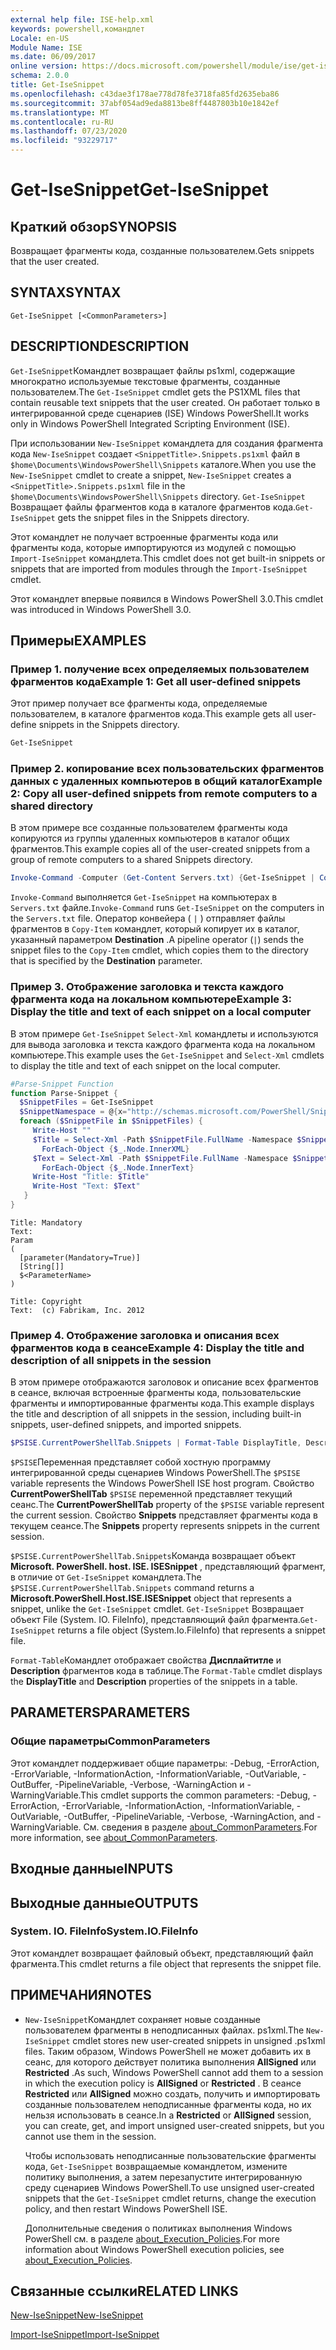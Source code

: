 ```yaml
---
external help file: ISE-help.xml
keywords: powershell,командлет
Locale: en-US
Module Name: ISE
ms.date: 06/09/2017
online version: https://docs.microsoft.com/powershell/module/ise/get-isesnippet?view=powershell-5.1&WT.mc_id=ps-gethelp
schema: 2.0.0
title: Get-IseSnippet
ms.openlocfilehash: c43dae3f178ae778d78fe3718fa85fd2635eba86
ms.sourcegitcommit: 37abf054ad9eda8813be8ff4487803b10e1842ef
ms.translationtype: MT
ms.contentlocale: ru-RU
ms.lasthandoff: 07/23/2020
ms.locfileid: "93229717"
---
```

# <span data-ttu-id="a71ea-103">Get-IseSnippet</span><span class="sxs-lookup"><span data-stu-id="a71ea-103">Get-IseSnippet</span></span>

## <span data-ttu-id="a71ea-104">Краткий обзор</span><span class="sxs-lookup"><span data-stu-id="a71ea-104">SYNOPSIS</span></span>
<span data-ttu-id="a71ea-105">Возвращает фрагменты кода, созданные пользователем.</span><span class="sxs-lookup"><span data-stu-id="a71ea-105">Gets snippets that the user created.</span></span>

## <span data-ttu-id="a71ea-106">SYNTAX</span><span class="sxs-lookup"><span data-stu-id="a71ea-106">SYNTAX</span></span>

```
Get-IseSnippet [<CommonParameters>]
```

## <span data-ttu-id="a71ea-107">DESCRIPTION</span><span class="sxs-lookup"><span data-stu-id="a71ea-107">DESCRIPTION</span></span>

<span data-ttu-id="a71ea-108">`Get-IseSnippet`Командлет возвращает файлы ps1xml, содержащие многократно используемые текстовые фрагменты, созданные пользователем.</span><span class="sxs-lookup"><span data-stu-id="a71ea-108">The `Get-IseSnippet` cmdlet gets the PS1XML files that contain reusable text snippets that the user created.</span></span> <span data-ttu-id="a71ea-109">Он работает только в интегрированной среде сценариев (ISE) Windows PowerShell.</span><span class="sxs-lookup"><span data-stu-id="a71ea-109">It works only in Windows PowerShell Integrated Scripting Environment (ISE).</span></span>

<span data-ttu-id="a71ea-110">При использовании `New-IseSnippet` командлета для создания фрагмента кода `New-IseSnippet` создает `<SnippetTitle>.Snippets.ps1xml` файл в `$home\Documents\WindowsPowerShell\Snippets` каталоге.</span><span class="sxs-lookup"><span data-stu-id="a71ea-110">When you use the `New-IseSnippet` cmdlet to create a snippet, `New-IseSnippet` creates a `<SnippetTitle>.Snippets.ps1xml` file in the `$home\Documents\WindowsPowerShell\Snippets` directory.</span></span>
<span data-ttu-id="a71ea-111">`Get-IseSnippet` Возвращает файлы фрагментов кода в каталоге фрагментов кода.</span><span class="sxs-lookup"><span data-stu-id="a71ea-111">`Get-IseSnippet` gets the snippet files in the Snippets directory.</span></span>

<span data-ttu-id="a71ea-112">Этот командлет не получает встроенные фрагменты кода или фрагменты кода, которые импортируются из модулей с помощью `Import-IseSnippet` командлета.</span><span class="sxs-lookup"><span data-stu-id="a71ea-112">This cmdlet does not get built-in snippets or snippets that are imported from modules through the `Import-IseSnippet` cmdlet.</span></span>

<span data-ttu-id="a71ea-113">Этот командлет впервые появился в Windows PowerShell 3.0.</span><span class="sxs-lookup"><span data-stu-id="a71ea-113">This cmdlet was introduced in Windows PowerShell 3.0.</span></span>

## <span data-ttu-id="a71ea-114">Примеры</span><span class="sxs-lookup"><span data-stu-id="a71ea-114">EXAMPLES</span></span>

### <span data-ttu-id="a71ea-115">Пример 1. получение всех определяемых пользователем фрагментов кода</span><span class="sxs-lookup"><span data-stu-id="a71ea-115">Example 1: Get all user-defined snippets</span></span>

<span data-ttu-id="a71ea-116">Этот пример получает все фрагменты кода, определяемые пользователем, в каталоге фрагментов кода.</span><span class="sxs-lookup"><span data-stu-id="a71ea-116">This example gets all user-define snippets in the Snippets directory.</span></span>

```powershell
Get-IseSnippet
```

### <span data-ttu-id="a71ea-117">Пример 2. копирование всех пользовательских фрагментов данных с удаленных компьютеров в общий каталог</span><span class="sxs-lookup"><span data-stu-id="a71ea-117">Example 2: Copy all user-defined snippets from remote computers to a shared directory</span></span>

<span data-ttu-id="a71ea-118">В этом примере все созданные пользователем фрагменты кода копируются из группы удаленных компьютеров в каталог общих фрагментов.</span><span class="sxs-lookup"><span data-stu-id="a71ea-118">This example copies all of the user-created snippets from a group of remote computers to a shared Snippets directory.</span></span>

```powershell
Invoke-Command -Computer (Get-Content Servers.txt) {Get-IseSnippet | Copy-Item -Destination \\Server01\Share01\Snippets}
```

<span data-ttu-id="a71ea-119">`Invoke-Command` выполняется `Get-IseSnippet` на компьютерах в `Servers.txt` файле.</span><span class="sxs-lookup"><span data-stu-id="a71ea-119">`Invoke-Command` runs `Get-IseSnippet` on the computers in the `Servers.txt` file.</span></span> <span data-ttu-id="a71ea-120">Оператор конвейера ( `|` ) отправляет файлы фрагментов в `Copy-Item` командлет, который копирует их в каталог, указанный параметром **Destination** .</span><span class="sxs-lookup"><span data-stu-id="a71ea-120">A pipeline operator (`|`) sends the snippet files to the `Copy-Item` cmdlet, which copies them to the directory that is specified by the **Destination** parameter.</span></span>

### <span data-ttu-id="a71ea-121">Пример 3. Отображение заголовка и текста каждого фрагмента кода на локальном компьютере</span><span class="sxs-lookup"><span data-stu-id="a71ea-121">Example 3: Display the title and text of each snippet on a local computer</span></span>

<span data-ttu-id="a71ea-122">В этом примере `Get-IseSnippet` `Select-Xml` командлеты и используются для вывода заголовка и текста каждого фрагмента кода на локальном компьютере.</span><span class="sxs-lookup"><span data-stu-id="a71ea-122">This example uses the `Get-IseSnippet` and `Select-Xml` cmdlets to display the title and text of each snippet on the local computer.</span></span>

```powershell
#Parse-Snippet Function
function Parse-Snippet {
  $SnippetFiles = Get-IseSnippet
  $SnippetNamespace = @{x="http://schemas.microsoft.com/PowerShell/Snippets"}
  foreach ($SnippetFile in $SnippetFiles) {
     Write-Host ""
     $Title = Select-Xml -Path $SnippetFile.FullName -Namespace $SnippetNamespace -XPath "//x:Title" |
       ForEach-Object {$_.Node.InnerXML}
     $Text = Select-Xml -Path $SnippetFile.FullName -Namespace $SnippetNamespace -XPath "//x:Script" |
       ForEach-Object {$_.Node.InnerText}
     Write-Host "Title: $Title"
     Write-Host "Text: $Text"
   }
}
```

```Output
Title: Mandatory
Text:
Param
(
  [parameter(Mandatory=True)]
  [String[]]
  $<ParameterName>
)

Title: Copyright
Text:  (c) Fabrikam, Inc. 2012
```

### <span data-ttu-id="a71ea-123">Пример 4. Отображение заголовка и описания всех фрагментов кода в сеансе</span><span class="sxs-lookup"><span data-stu-id="a71ea-123">Example 4: Display the title and description of all snippets in the session</span></span>

<span data-ttu-id="a71ea-124">В этом примере отображаются заголовок и описание всех фрагментов в сеансе, включая встроенные фрагменты кода, пользовательские фрагменты и импортированные фрагменты кода.</span><span class="sxs-lookup"><span data-stu-id="a71ea-124">This example displays the title and description of all snippets in the session, including built-in snippets, user-defined snippets, and imported snippets.</span></span>

```powershell
$PSISE.CurrentPowerShellTab.Snippets | Format-Table DisplayTitle, Description
```

<span data-ttu-id="a71ea-125">`$PSISE`Переменная представляет собой хостную программу интегрированной среды сценариев Windows PowerShell.</span><span class="sxs-lookup"><span data-stu-id="a71ea-125">The `$PSISE` variable represents the Windows PowerShell ISE host program.</span></span> <span data-ttu-id="a71ea-126">Свойство **CurrentPowerShellTab** `$PSISE` переменной представляет текущий сеанс.</span><span class="sxs-lookup"><span data-stu-id="a71ea-126">The **CurrentPowerShellTab** property of the `$PSISE` variable represent the current session.</span></span> <span data-ttu-id="a71ea-127">Свойство **Snippets** представляет фрагменты кода в текущем сеансе.</span><span class="sxs-lookup"><span data-stu-id="a71ea-127">The **Snippets** property represents snippets in the current session.</span></span>

<span data-ttu-id="a71ea-128">`$PSISE.CurrentPowerShellTab.Snippets`Команда возвращает объект **Microsoft. PowerShell. host. ISE. ISESnippet** , представляющий фрагмент, в отличие от `Get-IseSnippet` командлета.</span><span class="sxs-lookup"><span data-stu-id="a71ea-128">The `$PSISE.CurrentPowerShellTab.Snippets` command returns a **Microsoft.PowerShell.Host.ISE.ISESnippet** object that represents a snippet, unlike the `Get-IseSnippet` cmdlet.</span></span> <span data-ttu-id="a71ea-129">`Get-IseSnippet` Возвращает объект File (System. IO. FileInfo), представляющий файл фрагмента.</span><span class="sxs-lookup"><span data-stu-id="a71ea-129">`Get-IseSnippet` returns a file object (System.Io.FileInfo) that represents a snippet file.</span></span>

<span data-ttu-id="a71ea-130">`Format-Table`Командлет отображает свойства **Дисплайтитле** и **Description** фрагментов кода в таблице.</span><span class="sxs-lookup"><span data-stu-id="a71ea-130">The `Format-Table` cmdlet displays the **DisplayTitle** and **Description** properties of the snippets in a table.</span></span>

## <span data-ttu-id="a71ea-131">PARAMETERS</span><span class="sxs-lookup"><span data-stu-id="a71ea-131">PARAMETERS</span></span>

### <span data-ttu-id="a71ea-132">Общие параметры</span><span class="sxs-lookup"><span data-stu-id="a71ea-132">CommonParameters</span></span>

<span data-ttu-id="a71ea-133">Этот командлет поддерживает общие параметры: -Debug, -ErrorAction, -ErrorVariable, -InformationAction, -InformationVariable, -OutVariable, -OutBuffer, -PipelineVariable, -Verbose, -WarningAction и -WarningVariable.</span><span class="sxs-lookup"><span data-stu-id="a71ea-133">This cmdlet supports the common parameters: -Debug, -ErrorAction, -ErrorVariable, -InformationAction, -InformationVariable, -OutVariable, -OutBuffer, -PipelineVariable, -Verbose, -WarningAction, and -WarningVariable.</span></span> <span data-ttu-id="a71ea-134">См. сведения в разделе [about_CommonParameters](https://go.microsoft.com/fwlink/?LinkID=113216).</span><span class="sxs-lookup"><span data-stu-id="a71ea-134">For more information, see [about_CommonParameters](https://go.microsoft.com/fwlink/?LinkID=113216).</span></span>

## <span data-ttu-id="a71ea-135">Входные данные</span><span class="sxs-lookup"><span data-stu-id="a71ea-135">INPUTS</span></span>

## <span data-ttu-id="a71ea-136">Выходные данные</span><span class="sxs-lookup"><span data-stu-id="a71ea-136">OUTPUTS</span></span>

### <span data-ttu-id="a71ea-137">System. IO. FileInfo</span><span class="sxs-lookup"><span data-stu-id="a71ea-137">System.IO.FileInfo</span></span>

<span data-ttu-id="a71ea-138">Этот командлет возвращает файловый объект, представляющий файл фрагмента.</span><span class="sxs-lookup"><span data-stu-id="a71ea-138">This cmdlet returns a file object that represents the snippet file.</span></span>

## <span data-ttu-id="a71ea-139">ПРИМЕЧАНИЯ</span><span class="sxs-lookup"><span data-stu-id="a71ea-139">NOTES</span></span>

* <span data-ttu-id="a71ea-140">`New-IseSnippet`Командлет сохраняет новые созданные пользователем фрагменты в неподписанных файлах. ps1xml.</span><span class="sxs-lookup"><span data-stu-id="a71ea-140">The `New-IseSnippet` cmdlet stores new user-created snippets in unsigned .ps1xml files.</span></span> <span data-ttu-id="a71ea-141">Таким образом, Windows PowerShell не может добавить их в сеанс, для которого действует политика выполнения **AllSigned** или **Restricted** .</span><span class="sxs-lookup"><span data-stu-id="a71ea-141">As such, Windows PowerShell cannot add them to a session in which the execution policy is **AllSigned** or **Restricted** .</span></span> <span data-ttu-id="a71ea-142">В сеансе **Restricted** или **AllSigned** можно создать, получить и импортировать созданные пользователем неподписанные фрагменты кода, но их нельзя использовать в сеансе.</span><span class="sxs-lookup"><span data-stu-id="a71ea-142">In a **Restricted** or **AllSigned** session, you can create, get, and import unsigned user-created snippets, but you cannot use them in the session.</span></span>

  <span data-ttu-id="a71ea-143">Чтобы использовать неподписанные пользовательские фрагменты кода, `Get-IseSnippet` возвращаемые командлетом, измените политику выполнения, а затем перезапустите интегрированную среду сценариев Windows PowerShell.</span><span class="sxs-lookup"><span data-stu-id="a71ea-143">To use unsigned user-created snippets that the `Get-IseSnippet` cmdlet returns, change the execution policy, and then restart Windows PowerShell ISE.</span></span>

  <span data-ttu-id="a71ea-144">Дополнительные сведения о политиках выполнения Windows PowerShell см. в разделе [about_Execution_Policies](../Microsoft.PowerShell.Core/About/about_Execution_Policies.md).</span><span class="sxs-lookup"><span data-stu-id="a71ea-144">For more information about Windows PowerShell execution policies, see [about_Execution_Policies](../Microsoft.PowerShell.Core/About/about_Execution_Policies.md).</span></span>

## <span data-ttu-id="a71ea-145">Связанные ссылки</span><span class="sxs-lookup"><span data-stu-id="a71ea-145">RELATED LINKS</span></span>

[<span data-ttu-id="a71ea-146">New-IseSnippet</span><span class="sxs-lookup"><span data-stu-id="a71ea-146">New-IseSnippet</span></span>](New-IseSnippet.md)

[<span data-ttu-id="a71ea-147">Import-IseSnippet</span><span class="sxs-lookup"><span data-stu-id="a71ea-147">Import-IseSnippet</span></span>](Import-IseSnippet.md)
